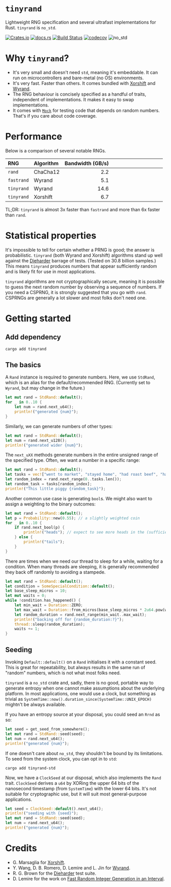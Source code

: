 # `tinyrand`
Lightweight RNG specification and several ultrafast implementations for Rust. `tinyrand` is `no_std`.

[![Crates.io](https://img.shields.io/crates/v/tinyrand?style=flat-square&logo=rust)](https://crates.io/crates/tinyrand)
[![docs.rs](https://img.shields.io/badge/docs.rs-tinyrand-blue?style=flat-square&logo=docs.rs)](https://docs.rs/tinyrand)
[![Build Status](https://img.shields.io/github/workflow/status/obsidiandynamics/tinyrand/Cargo%20build?style=flat-square&logo=github)](https://github.com/obsidiandynamics/tinyrand/actions/workflows/master.yml)
[![codecov](https://img.shields.io/codecov/c/github/obsidiandynamics/tinyrand/master?style=flat-square&logo=codecov)](https://codecov.io/gh/obsidiandynamics/tinyrand)
![no_std](https://img.shields.io/badge/linking-no__std-9cf?style=flat-square)

# Why `tinyrand`?
* It's very small and doesn't need `std`, meaning it's embeddable. It can run on microcontrollers and bare-metal (no OS) environments.
* It's very fast. Faster than others. It comes bundled with [Xorshift](https://en.wikipedia.org/wiki/Xorshift) and [Wyrand](https://github.com/wangyi-fudan/wyhash/blob/master/Modern%20Non-Cryptographic%20Hash%20Function%20and%20Pseudorandom%20Number%20Generator.pdf).
* The RNG behaviour is concisely specified as a handful of traits, independent of implementations. It makes it easy to swap implementations.
* It comes with [`Mock`](https://docs.rs/tinyrand/latest/tinyrand/mock/index.html) for testing code that depends on random numbers. That's if you care about code coverage.

# Performance
Below is a comparison of several notable RNGs.

| RNG        | Algorithm | Bandwidth (GB/s) |                                                                                       |
|:-----------|:----------|-----------------:|:--------------------------------------------------------------------------------------|
| `rand`     | ChaCha12  |              2.2 | <img src="https://via.placeholder.com/12/FF5733/FF5733.png" width="22" height="12"/>  |
| `fastrand` | Wyrand    |              5.1 | <img src="https://via.placeholder.com/12/FFC733/FFC733.png" width="51" height="12"/>  |
| `tinyrand` | Wyrand    |             14.6 | <img src="https://via.placeholder.com/12/33FFE0/33FFE0.png" width="146" height="12"/> |
| `tinyrand` | Xorshift  |              6.7 | <img src="https://via.placeholder.com/12/33FFE0/33FFE0.png" width="67" height="12"/>  |

TL;DR: `tinyrand` is almost 3x faster than `fastrand` and more than 6x faster than `rand`.

# Statistical properties
It's impossible to tell for certain whether a PRNG is good; the answer is probabilistic. `tinyrand` (both Wyrand and Xorshift) algorithms stand up well against the [Dieharder](http://webhome.phy.duke.edu/~rgb/General/dieharder.php) barrage of tests. (Tested on 30.8 billion samples.) This means `tinyrand` produces numbers that appear sufficiently random and is likely fit for use in most applications.

`tinyrand` algorithms are not cryptographically secure, meaning it is possible to guess the next random number by observing a sequence of numbers. If you need a CSPRNG, it is strongly suggested that you go with `rand`. CSPRNGs are generally a lot slower and most folks don't need one.

# Getting started
## Add dependency
```sh
cargo add tinyrand
```

## The basics
A `Rand` instance is required to generate numbers. Here, we use `StdRand`, which is an alias for the default/recommended RNG. (Currently set to `Wyrand`, but may change in the future.)

```rust
let mut rand = StdRand::default();
for _ in 0..10 {
    let num = rand.next_u64();
    println!("generated {num}");
}
```

Similarly, we can generate numbers of other types:

```rust
let mut rand = StdRand::default();
let num = rand.next_u128();
println!("generated wider {num}");
```

The `next_uXX` methods generate numbers in the entire unsigned range of the specified type. Often, we want a number in a specific range:

```rust
let mut rand = StdRand::default();
let tasks = vec!["went to market", "stayed home", "had roast beef", "had none"];
let random_index = rand.next_range(0..tasks.len());
let random_task = tasks[random_index];
println!("This little piggy {random_task}");
```

Another common use case is generating `bool`s. We might also want to assign a weighting to the binary outcomes:

```rust
let mut rand = StdRand::default();
let p = Probability::new(0.55); // a slightly weighted coin
for _ in 0..10 {
    if rand.next_bool(p) {
        println!("heads"); // expect to see more heads in the (sufficiently) long run
    } else {
        println!("tails");
    }
}
```

There are times when we need our thread to sleep for a while, waiting for a condition. When many threads are sleeping, it is generally recommended they back off randomly to avoiding a stampede.

```rust
let mut rand = StdRand::default();
let condition = SomeSpecialCondition::default();
let base_sleep_micros = 10;
let mut waits = 0;
while !condition.has_happened() {
    let min_wait = Duration::ZERO;
    let max_wait = Duration::from_micros(base_sleep_micros * 2u64.pow(waits));
    let random_duration = rand.next_range(min_wait..max_wait);
    println!("backing off for {random_duration:?}");
    thread::sleep(random_duration);
    waits += 1;
}
```

## Seeding
Invoking `Default::default()` on a `Rand` initialises it with a constant seed. This is great for repeatability, but always results in the same run of "random" numbers, which is not what most folks need.

`tinyrand` is a `no_std` crate and, sadly, there is no good, portable way to generate entropy when one cannot make assumptions about the underlying platform. In most applications, one would use a clock, but something as trivial as `SystemTime::now().duration_since(SystemTime::UNIX_EPOCH)` mightn't be always available.

If you have an entropy source at your disposal, you could seed an `Rrnd` as so:

```rust
let seed = get_seed_from_somewhere();
let mut rand = StdRand::seed(seed);
let num = rand.next_u64();
println!("generated {num}");
```

If one doesn't care about `no_std`, they shouldn't be bound by its limitations. To seed from the system clock, you can opt in to `std`:

```
cargo add tinyrand-std
```

Now, we have a `ClockSeed` at our disposal, which also implements the `Rand` trait. `ClockSeed` derives a `u64` by XORing the upper 64 bits of the nanosecond timestamp (from `SystemTime`) with the lower 64 bits. It's not suitable for cryptographic use, but it will suit most general-purpose applications.

```rust
let seed = ClockSeed::default().next_u64();
println!("seeding with {seed}");
let mut rand = StdRand::seed(seed);
let num = rand.next_u64();
println!("generated {num}");
```

# Credits
* G. Marsaglia for [Xorshift](https://en.wikipedia.org/wiki/Xorshift).
* Y. Wang, D. B. Romero, D. Lemire and L. Jin for [Wyrand](https://github.com/wangyi-fudan/wyhash/blob/master/Modern%20Non-Cryptographic%20Hash%20Function%20and%20Pseudorandom%20Number%20Generator.pdf).
* R. G. Brown for the [Dieharder](http://webhome.phy.duke.edu/~rgb/General/dieharder.php) test suite.
* D. Lemire for the work on [Fast Random Integer Generation in an Interval](https://arxiv.org/abs/1805.10941).